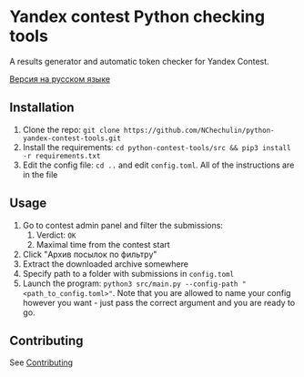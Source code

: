 # Yandex contest Python checking tools

A results generator and automatic token checker for Yandex Contest.

[Версия на русском языке](README-RU.md)

## Installation

1. Clone the repo: `git clone https://github.com/NChechulin/python-yandex-contest-tools.git`
2. Install the requirements: `cd python-contest-tools/src && pip3 install -r requirements.txt`
3. Edit the config file: `cd ..` and edit `config.toml`. All of the instructions are in the file

## Usage

1. Go to contest admin panel and filter the submissions:
   1. Verdict: `OK`
   2. Maximal time from the contest start
2. Click "Архив посылок по фильтру"
3. Extract the downloaded archive somewhere
4. Specify path to a folder with submissions in `config.toml`
5. Launch the program: `python3 src/main.py --config-path "<path_to_config.toml>"`.
   Note that you are allowed to name your config however you want - just pass the correct argument and you are ready to go.

## Contributing

See [Contributing](Contributing.md)